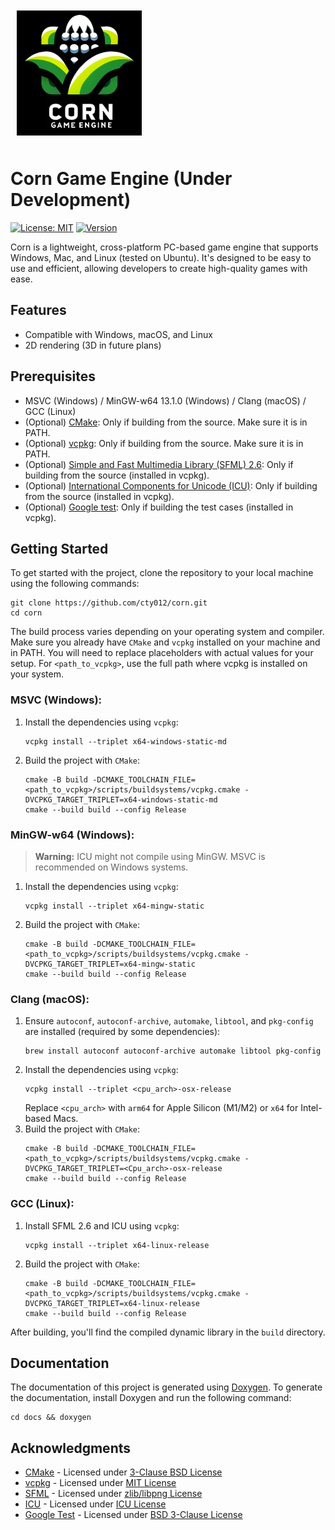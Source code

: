<img src="../logo.png" width="200" style="margin: 10px;">

# Corn Game Engine (Under Development)
[![License: MIT](https://img.shields.io/badge/license-MIT-yellow.svg)](https://github.com/cty012/corn/blob/main/LICENSE)
[![Version](https://img.shields.io/badge/version-1.0.0-red.svg)](https://github.com/cty012/corn)

Corn is a lightweight, cross-platform PC-based game engine that supports Windows, Mac, and Linux (tested on Ubuntu).
It's designed to be easy to use and efficient, allowing developers to create high-quality games with ease.

## Features
- Compatible with Windows, macOS, and Linux
- 2D rendering (3D in future plans)

## Prerequisites
- MSVC (Windows) / MinGW-w64 13.1.0 (Windows) / Clang (macOS) / GCC (Linux)
- (Optional) [CMake](https://cmake.org/): Only if building from the source. Make sure it is in PATH.
- (Optional) [vcpkg](https://vcpkg.io/): Only if building from the source. Make sure it is in PATH.
- (Optional) [Simple and Fast Multimedia Library (SFML) 2.6](https://www.sfml-dev.org/): Only if building from the source (installed in vcpkg).
- (Optional) [International Components for Unicode (ICU)](https://icu.unicode.org/): Only if building from the source (installed in vcpkg).
- (Optional) [Google test](https://github.com/google/googletest): Only if building the test cases (installed in vcpkg).

## Getting Started
To get started with the project, clone the repository to your local machine using the following commands:
```shell
git clone https://github.com/cty012/corn.git
cd corn
```

The build process varies depending on your operating system and compiler.
Make sure you already have `CMake` and `vcpkg` installed on your machine and in PATH.
You will need to replace placeholders with actual values for your setup.
For `<path_to_vcpkg>`, use the full path where vcpkg is installed on your system.

### MSVC (Windows):
1. Install the dependencies using `vcpkg`:
   ```shell
   vcpkg install --triplet x64-windows-static-md
   ```
2. Build the project with `CMake`:
   ```shell
   cmake -B build -DCMAKE_TOOLCHAIN_FILE=<path_to_vcpkg>/scripts/buildsystems/vcpkg.cmake -DVCPKG_TARGET_TRIPLET=x64-windows-static-md
   cmake --build build --config Release
   ```

### MinGW-w64 (Windows):
> **Warning:** ICU might not compile using MinGW. MSVC is recommended on Windows systems.
1. Install the dependencies using `vcpkg`:
   ```shell
   vcpkg install --triplet x64-mingw-static
   ```
2. Build the project with `CMake`:
   ```shell
   cmake -B build -DCMAKE_TOOLCHAIN_FILE=<path_to_vcpkg>/scripts/buildsystems/vcpkg.cmake -DVCPKG_TARGET_TRIPLET=x64-mingw-static
   cmake --build build --config Release
   ```

### Clang (macOS):
1. Ensure `autoconf`, `autoconf-archive`, `automake`, `libtool`, and `pkg-config` are installed (required by some dependencies):
   ```shell
   brew install autoconf autoconf-archive automake libtool pkg-config
   ```
2. Install the dependencies using `vcpkg`:
   ```shell
   vcpkg install --triplet <cpu_arch>-osx-release
   ```
   Replace `<cpu_arch>` with `arm64` for Apple Silicon (M1/M2) or `x64` for Intel-based Macs.
3. Build the project with `CMake`:
   ```shell
   cmake -B build -DCMAKE_TOOLCHAIN_FILE=<path_to_vcpkg>/scripts/buildsystems/vcpkg.cmake -DVCPKG_TARGET_TRIPLET=<Cpu_arch>-osx-release
   cmake --build build --config Release
   ```

### GCC (Linux):
1. Install SFML 2.6 and ICU using `vcpkg`:
   ```shell
   vcpkg install --triplet x64-linux-release
   ```
2. Build the project with `CMake`:
   ```shell
   cmake -B build -DCMAKE_TOOLCHAIN_FILE=<path_to_vcpkg>/scripts/buildsystems/vcpkg.cmake -DVCPKG_TARGET_TRIPLET=x64-linux-release
   cmake --build build --config Release
   ```

After building, you'll find the compiled dynamic library in the `build` directory.

## Documentation
The documentation of this project is generated using [Doxygen](https://www.doxygen.nl/).
To generate the documentation, install Doxygen and run the following command:
```shell
cd docs && doxygen
```

## Acknowledgments
- [CMake](https://cmake.org/) - Licensed under [3-Clause BSD License](https://cmake.org/licensing/)
- [vcpkg](https://vcpkg.io/) - Licensed under [MIT License](https://github.com/microsoft/vcpkg/blob/master/LICENSE.txt)
- [SFML](https://www.sfml-dev.org/) - Licensed under [zlib/libpng License](https://www.sfml-dev.org/license.php)
- [ICU](https://icu.unicode.org/) - Licensed under [ICU License](https://www.unicode.org/copyright.html#License)
- [Google Test](https://google.github.io/googletest) - Licensed under [BSD 3-Clause License](https://github.com/google/googletest/blob/main/LICENSE)
